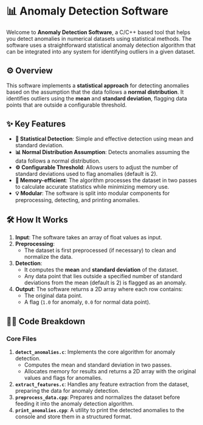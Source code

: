 # 📊 Anomaly Detection Software

Welcome to **Anomaly Detection Software**, a C/C++ based tool that helps you detect anomalies in numerical datasets using statistical methods. The software uses a straightforward statistical anomaly detection algorithm that can be integrated into any system for identifying outliers in a given dataset.

## ⚙️ Overview

This software implements a **statistical approach** for detecting anomalies based on the assumption that the data follows a **normal distribution**. It identifies outliers using the **mean** and **standard deviation**, flagging data points that are outside a configurable threshold.

## ✨ Key Features

- **🧠 Statistical Detection**: Simple and effective detection using mean and standard deviation.
- **📊 Normal Distribution Assumption**: Detects anomalies assuming the data follows a normal distribution.
- **⚙️ Configurable Threshold**: Allows users to adjust the number of standard deviations used to flag anomalies (default is 2).
- **💾 Memory-efficient**: The algorithm processes the dataset in two passes to calculate accurate statistics while minimizing memory use.
- **💡 Modular**: The software is split into modular components for preprocessing, detecting, and printing anomalies.

## 🛠️ How It Works

1. **Input**: The software takes an array of float values as input.
2. **Preprocessing**:
   - The dataset is first preprocessed (if necessary) to clean and normalize the data.
3. **Detection**:
   - It computes the **mean** and **standard deviation** of the dataset.
   - Any data point that lies outside a specified number of standard deviations from the mean (default is 2) is flagged as an anomaly.
4. **Output**: The software returns a 2D array where each row contains:
   - The original data point.
   - A flag (`1.0` for anomaly, `0.0` for normal data point).

## 🧑‍💻 Code Breakdown

### Core Files

1. **`detect_anomalies.c`**: Implements the core algorithm for anomaly detection.
   - Computes the mean and standard deviation in two passes.
   - Allocates memory for results and returns a 2D array with the original values and flags for anomalies.
2. **`extract_features.c`**: Handles any feature extraction from the dataset, preparing the data for anomaly detection.
3. **`preprocess_data.cpp`**: Prepares and normalizes the dataset before feeding it into the anomaly detection algorithm.
4. **`print_anomalies.cpp`**: A utility to print the detected anomalies to the console and store them in a structured format.
